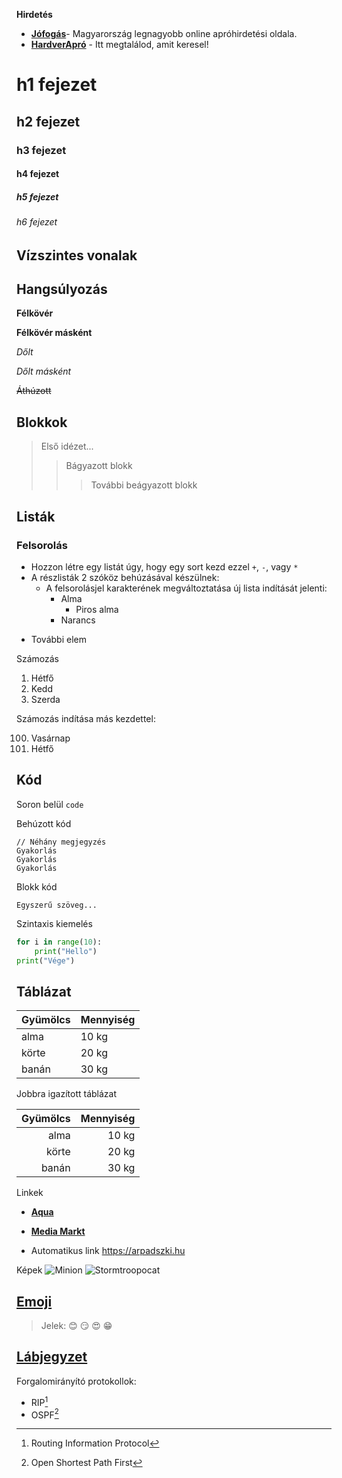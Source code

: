 **Hirdetés**

- __[Jófogás](https://jofogas.hu/)__- Magyarország legnagyobb online apróhirdetési oldala.
- __[HardverApró](https://harverapro.hu/)__ - Itt megtalálod, amit keresel!


# h1 fejezet
## h2 fejezet
### h3 fejezet
#### h4 fejezet
##### h5 fejezet
###### h6 fejezet


Vízszintes vonalak
------------

## Hangsúlyozás

__Félkövér__

**Félkövér másként**

*Dőlt*

_Dőlt másként_

~~Áthúzott~~


## Blokkok


>Első idézet...
>>Bágyazott blokk
>>>További beágyazott blokk


## Listák

### Felsorolás

+  Hozzon létre egy listát úgy, hogy egy sort kezd ezzel `+`, `-`, vagy `*`
+ A részlisták 2 szóköz behúzásával készülnek:
    * A felsorolásjel karakterének megváltoztatása új lista indítását jelenti:
       * Alma
         * Piros alma
       * Narancs
* További elem

Számozás

1. Hétfő
2. Kedd
3. Szerda



Számozás indítása más kezdettel:

100. Vasárnap
101. Hétfő


## Kód

Soron belül `code`

Behúzott kód

```
// Néhány megjegyzés
Gyakorlás
Gyakorlás
Gyakorlás
```

Blokk kód

```
Egyszerű szöveg...
```

Szintaxis kiemelés

``` py
for i in range(10):
    print("Hello")
print("Vége")
```

## Táblázat

|**Gyümölcs**|**Mennyiség**|
|------------|-------------|
|alma | 10 kg|
|körte|20 kg|
|banán| 30 kg|

Jobbra igazított táblázat

|**Gyümölcs**|**Mennyiség**|
|-----------:|------------:|
|alma| 10 kg|
|körte| 20 kg|
|banán| 30 kg|


Linkek

- __[Aqua](http://aqua.hu)__

- __[Media Markt](http://mediamarkt.hu/ "MédiaMarkt Magyarország")__ 

- Automatikus link https://arpadszki.hu


Képek
![Minion](https://octodex.github.com/images/minion.png)
![Stormtroopocat](https://octodex.github.com/images/stormtroopocat.jpg "The Stormtroopocat")

## [Emoji](https://github.com/markdown-it/markdown-it-emoji)


>Jelek: :blush: :smirk: :heart_eyes: :grin:

## [Lábjegyzet](https://github.com/markdown-it/markdown-it-footnote)
Forgalomirányító protokollok:  
* RIP[^1]
* OSPF[^2]

[^1]: Routing Information Protocol
[^2]: Open Shortest Path First


